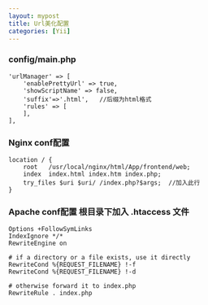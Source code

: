 ```yaml
---
layout: mypost
title: Url美化配置
categories: [Yii]
---
```



### config/main.php

```
'urlManager' => [
	'enablePrettyUrl' => true,
	'showScriptName' => false,
	'suffix'=>'.html',   //后缀为html格式
	'rules' => [
	],
],

```


### Nginx conf配置

```
location / {
	root   /usr/local/nginx/html/App/frontend/web;
	index  index.html index.htm index.php;
	try_files $uri $uri/ /index.php?$args;  //加入此行
}

```

### Apache conf配置 根目录下加入 .htaccess 文件

```
Options +FollowSymLinks
IndexIgnore */*
RewriteEngine on

# if a directory or a file exists, use it directly
RewriteCond %{REQUEST_FILENAME} !-f
RewriteCond %{REQUEST_FILENAME} !-d

# otherwise forward it to index.php
RewriteRule . index.php
```






